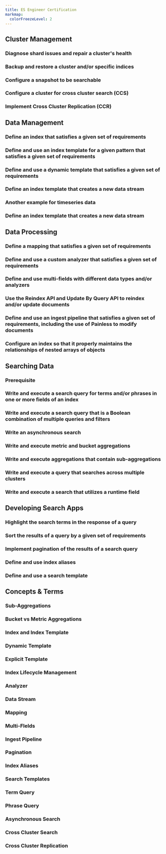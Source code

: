```yaml
---
title: ES Engineer Certification
markmap:
  colorFreezeLevel: 2
---
```


## Cluster Management

### Diagnose shard issues and repair a cluster's health

### Backup and restore a cluster and/or specific indices

### Configure a snapshot to be searchable

### Configure a cluster for cross cluster search (CCS)

### Implement Cross Cluster Replication (CCR)

## Data Management

### Define an index that satisfies a given set of requirements

### Define and use an index template for a given pattern that satisfies a given set of requirements

### Define and use a dynamic template that satisfies a given set of requirements

### Define an index template that creates a new data stream

### Another example for timeseries data

### Define an index template that creates a new data stream


## Data Processing

### Define a mapping that satisfies a given set of requirements

### Define and use a custom analyzer that satisfies a given set of requirements

### Define and use multi-fields with different data types and/or analyzers

### Use the Reindex API and Update By Query API to reindex and/or update documents

### Define and use an ingest pipeline that satisfies a given set of requirements, including the use of Painless to modify documents

### Configure an index so that it properly maintains the relationships of nested arrays of objects

## Searching Data

### Prerequisite

### Write and execute a search query for terms and/or phrases in one or more fields of an index

### Write and execute a search query that is a Boolean combination of multiple queries and filters

### Write an asynchronous search

### Write and execute metric and bucket aggregations

### Write and execute aggregations that contain sub-aggregations

### Write and execute a query that searches across multiple clusters

### Write and execute a search that utilizes a runtime field


## Developing Search Apps

### Highlight the search terms in the response of a query

### Sort the results of a query by a given set of requirements

### Implement pagination of the results of a search query

### Define and use index aliases

### Define and use a search template


## Concepts & Terms

### Sub-Aggregations

### Bucket vs Metric Aggregations

### Index and Index Template

### Dynamic Template

### Explicit Template

### Index Lifecycle Management

### Analyzer

### Data Stream

### Mapping

### Multi-FIelds

### Ingest Pipeline

### Pagination

### Index Aliases

### Search Templates

### Term Query

### Phrase Query

### Asynchronous Search

### Cross Cluster Search

### Cross Cluster Replication

